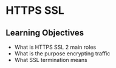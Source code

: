 # HTTPS SSL
## Learning Objectives
- What is HTTPS SSL 2 main roles
- What is the purpose encrypting traffic
- What SSL termination means